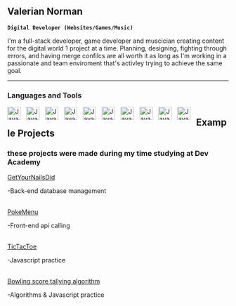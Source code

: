 ## Valerian Norman

**`Digital Developer (Websites/Games/Music)`**

I'm a full-stack developer, game developer and muscician creating content for the digital world 1 project at a time. Planning, designing, fighting through errors, and having merge confilcs are all worth it as long as I'm working in a passionate and team enviroment that's activley trying to achieve the same goal.

---

### Languages and Tools

<img align="left" alt="Javascript" width="30px" style="padding-right:10px;" src="https://cdn.jsdelivr.net/gh/devicons/devicon@latest/icons/typescript/typescript-original.svg"/>
<img align="left" alt="Javascript" width="30px" style="padding-right:10px;" src="https://cdn.jsdelivr.net/gh/devicons/devicon@latest/icons/javascript/javascript-original.svg"/>
<img align="left" alt="Javascript" width="30px" style="padding-right:10px;" src="https://cdn.jsdelivr.net/gh/devicons/devicon@latest/icons/react/react-original.svg"/>
<img align="left" alt="Javascript" width="30px" style="padding-right:10px;" src="https://cdn.jsdelivr.net/gh/devicons/devicon@latest/icons/csharp/csharp-original.svg"/>
<img align="left" alt="Javascript" width="30px" style="padding-right:10px;" src="https://cdn.jsdelivr.net/gh/devicons/devicon@latest/icons/html5/html5-original.svg"/>
<img align="left" alt="Javascript" width="30px" style="padding-right:10px;" src="https://cdn.jsdelivr.net/gh/devicons/devicon@latest/icons/css3/css3-original.svg"/>
<img align="left" alt="Javascript" width="30px" style="padding-right:10px;" src="https://cdn.jsdelivr.net/gh/devicons/devicon@latest/icons/sqlite/sqlite-original.svg"/>
<img align="left" alt="Javascript" width="30px" style="padding-right:10px;" src="https://cdn.jsdelivr.net/gh/devicons/devicon@latest/icons/knexjs/knexjs-original.svg"/>
<img align="left" alt="Javascript" width="30px" style="padding-right:10px;" src="https://cdn.jsdelivr.net/gh/devicons/devicon@latest/icons/unity/unity-original.svg"/>
<img align="left" alt="Javascript" width="30px" style="padding-right:10px;" src="https://cdn.jsdelivr.net/gh/devicons/devicon@latest/icons/git/git-original.svg"/>

#

## Example Projects

### these projects were made during my time studying at Dev Academy

<a href="https://github.com/kahikatea-2024/GetYourNailsDid">GetYourNailsDid</a> <p>-Back-end database management</p></br>
<a href="https://github.com/kahikatea-2024/Team-Piano">PokeMenu</a><p>-Front-end api calling</p></br>
<a href="https://github.com/valerian-norman/tic-tac-toe">TicTacToe</a><p>-Javascript practice</p></br>
<a href="https://github.com/kahikatea-2024/tdd-bowling-kata/tree/val-solo">Bowling score tallying algorithm</a><p>-Algorithms & Javascript practice</p></br>